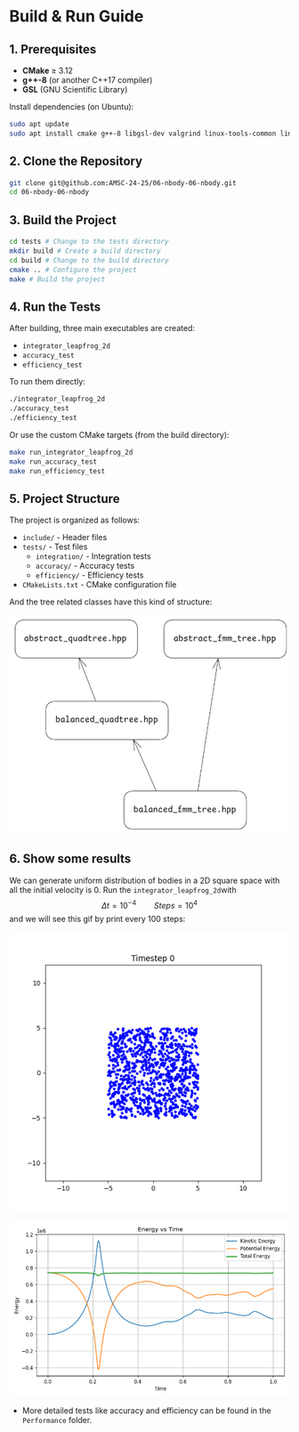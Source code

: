# Build & Run Guide

## 1. Prerequisites

- **CMake** ≥ 3.12  
- **g++-8** (or another C++17 compiler)  
- **GSL** (GNU Scientific Library)

Install dependencies (on Ubuntu):

```sh
sudo apt update
sudo apt install cmake g++-8 libgsl-dev valgrind linux-tools-common linux-tools-generic
```

## 2. Clone the Repository

```sh
git clone git@github.com:AMSC-24-25/06-nbody-06-nbody.git
cd 06-nbody-06-nbody
```

## 3. Build the Project

```sh
cd tests # Change to the tests directory
mkdir build # Create a build directory
cd build # Change to the build directory
cmake .. # Configure the project
make # Build the project
```

## 4. Run the Tests

After building, three main executables are created:

- `integrator_leapfrog_2d`
- `accuracy_test`
- `efficiency_test`
  
To run them directly:

```sh
./integrator_leapfrog_2d
./accuracy_test
./efficiency_test
```

Or use the custom CMake targets (from the build directory):

```sh
make run_integrator_leapfrog_2d
make run_accuracy_test
make run_efficiency_test
```

## 5. Project Structure

The project is organized as follows:

- `include/` - Header files
- `tests/` - Test files
  - `integration/` - Integration tests
  - `accuracy/` - Accuracy tests
  - `efficiency/` - Efficiency tests
- `CMakeLists.txt` - CMake configuration file

And the tree related classes have this kind of structure:

![The Tree Files Relationship](tree.png)

## 6. Show some results

We can generate uniform distribution of bodies in a 2D square space with all the initial velocity is 0. Run the `integrator_leapfrog_2d`with $$\Delta t = 10^{-4} \qquad Steps = 10^4$$ and  we will see this gif by print every 100 steps:

![N-body Simulation Animation](tests/Integration/nbody_simulation.gif)

![The Enrgy Evolution](tests/Integration/energy_vs_time.png)

- More detailed tests like accuracy and efficiency can be found in the `Performance` folder.

